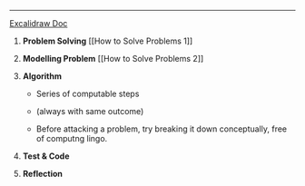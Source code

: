 ___

[Excalidraw Doc](https://app.excalidraw.com/l/6gPaBlSh8PG/59Cu3wysdz9)


1. __Problem Solving__
	[[How to Solve Problems 1]]


2. __Modelling Problem__
	[[How to Solve Problems 2]]

5. __Algorithm__
	- Series of computable steps
	- (always with same outcome)

	 - Before attacking a problem, try breaking it down conceptually, free of computng lingo.
	

7. __Test & Code__

8. __Reflection__



